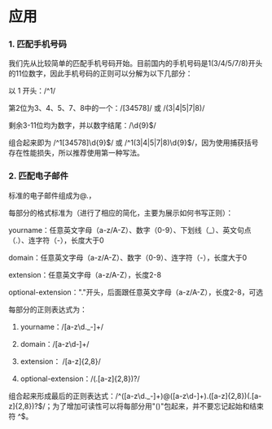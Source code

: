 # 应用

### 1. 匹配手机号码

我们先从比较简单的匹配手机号码开始。目前国内的手机号码是1(3/4/5/7/8)开头的11位数字，因此手机号码的正则可以分解为以下几部分：

以 1 开头：/^1/

第2位为3、4、5、7、8中的一个：/[34578]/ 或 /(3|4|5|7|8)/

剩余3-11位均为数字，并以数字结尾：/\d{9}$/

组合起来即为 /^1[34578]\d{9}$/ 或 /^1(3|4|5|7|8)\d{9}$/，因为使用捕获括号存在性能损失，所以推荐使用第一种写法。

### 2. 匹配电子邮件

标准的电子邮件组成为@.，

每部分的格式标准为（进行了相应的简化，主要为展示如何书写正则）：

yourname：任意英文字母（a-z/A-Z）、数字（0-9）、下划线（_）、英文句点（.）、连字符（-），长度大于0

domain：任意英文字母（a-z/A-Z）、数字（0-9）、连字符（-），长度大于0

extension：任意英文字母（a-z/A-Z），长度2-8

optional-extension："."开头，后面跟任意英文字母（a-z/A-Z），长度2-8，可选

每部分的正则表达式为：

1. yourname：/[a-z\d._-]+/

2. domain：/[a-z\d-]+/

3. extension： /[a-z]{2,8}/

4. optional-extension：/(\.[a-z]{2,8})?/

组合起来形成最后的正则表达式：/^([a-z\d._-]+)@([a-z\d-]+)\.([a-z]{2,8})(\.[a-z]{2,8})?$/；为了增加可读性可以将每部分用"()"包起来，并不要忘记起始和结束符 ^$。

